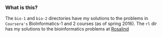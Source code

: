 ### What is this?

The `bio-1` and `bio-2` directories have my solutions to the problems in `Coursera's` BioInformatics-1 and 2 courses (as of spring 2016). The `rl` dir has my solutions to the bioinformatics problems at [Rosalind](http://www.rosalind.info)
